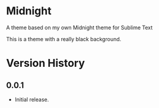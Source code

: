# Midnight

A theme based on my own Midnight theme for Sublime Text

This is a theme with a really black background.

# Version History

## 0.0.1
* Initial release.
